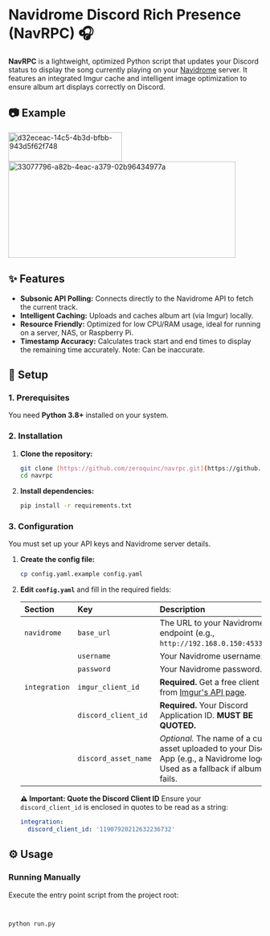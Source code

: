 # Navidrome Discord Rich Presence (NavRPC) 🎧

**NavRPC** is a lightweight, optimized Python script that updates your Discord status to display the song currently playing on your [Navidrome](https://www.navidrome.org/) server. It features an integrated Imgur cache and intelligent image optimization to ensure album art displays correctly on Discord.

## 📷 Example

<img width="226" height="58" alt="d32eceac-14c5-4b3d-bfbb-943d5f62f748" src="https://github.com/user-attachments/assets/c78fd59e-7a38-444e-99dc-da7bb4515e57" />
<br>
<img width="452" height="192" alt="33077796-a82b-4eac-a379-02b96434977a" src="https://github.com/user-attachments/assets/157a9a0d-0962-4b4a-8292-27730dce1470" />

## ✨ Features

* **Subsonic API Polling:** Connects directly to the Navidrome API to fetch the current track.
* **Intelligent Caching:** Uploads and caches album art (via Imgur) locally.
* **Resource Friendly:** Optimized for low CPU/RAM usage, ideal for running on a server, NAS, or Raspberry Pi.
* **Timestamp Accuracy:** Calculates track start and end times to display the remaining time accurately. Note: Can be inaccurate.

## 🚀 Setup

### 1. Prerequisites

You need **Python 3.8+** installed on your system.

### 2. Installation

1.  **Clone the repository:**
    ```bash
    git clone [https://github.com/zeroquinc/navrpc.git](https://github.com/zeroquinc/navrpc.git)
    cd navrpc
    ```

2.  **Install dependencies:**
    ```bash
    pip install -r requirements.txt
    ```

### 3. Configuration

You must set up your API keys and Navidrome server details.

1.  **Create the config file:**
    ```bash
    cp config.yaml.example config.yaml
    ```

2.  **Edit `config.yaml`** and fill in the required fields:

    | Section | Key | Description |
    | :--- | :--- | :--- |
    | `navidrome` | `base_url` | The URL to your Navidrome REST endpoint (e.g., `http://192.168.0.150:4533/rest`). |
    | | `username` | Your Navidrome username. |
    | | `password` | Your Navidrome password. |
    | `integration` | `imgur_client_id` | **Required.** Get a free client ID from [Imgur's API page](https://api.imgur.com/oauth2/addclient). |
    | | `discord_client_id` | **Required.** Your Discord Application ID. **MUST BE QUOTED.** |
    | | `discord_asset_name` | *Optional.* The name of a custom asset uploaded to your Discord App (e.g., a Navidrome logo). Used as a fallback if album art fails. |

    **⚠️ Important: Quote the Discord Client ID**
    Ensure your `discord_client_id` is enclosed in quotes to be read as a string:
    ```yaml
    integration:
      discord_client_id: '11907920212632236732'
    ```

## ⚙️ Usage

### Running Manually

Execute the entry point script from the project root:

```bash


python run.py
